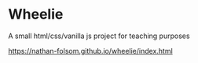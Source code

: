 # Wheelie

A small html/css/vanilla js project for teaching purposes

https://nathan-folsom.github.io/wheelie/index.html